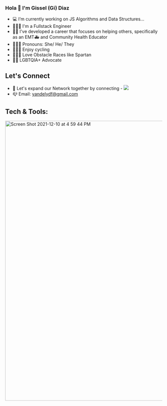 
### Hola 👋 I'm Gissel (Gi) Diaz

- 💻 I’m currently working on JS Algorithms and Data Structures...
- 👨🏽‍💻 I'm a Fullstack Engineer
- 🦸🏽‍ I've developed a career that focuses on helping others, specifically as an EMT🚑 and Community Health Educator
- 🙋🏽‍♂️ Pronouns: She/ He/ They
- 🚵🏽‍♀️ Enjoy cycling
- 🧗🏽‍♂️ Love Obstacle Races like Spartan
- 🏳️‍🌈 LGBTQIA+ Advocate

## Let's Connect

- 💬 Let's expand our Network together by connecting - <a href="https://www.linkedin.com/in/gisseldiazf/"><img img src="https://img.icons8.com/color/linkedin"/></a>
- 📪 Email: yandelydf@gmail.com







## Tech & Tools:

<img width="900" alt="Screen Shot 2021-12-10 at 4 59 44 PM" src="https://user-images.githubusercontent.com/85481752/148100234-b42d402c-07db-4600-8e86-f234ee73b507.png">
